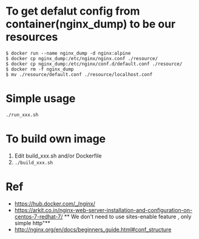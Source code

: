 
# To get defalut config from container(nginx_dump) to be our resources
```
$ docker run --name nginx_dump -d nginx:alpine
$ docker cp nginx_dump:/etc/nginx/nginx.conf ./resource/
$ docker cp nginx_dump:/etc/nginx/conf.d/default.conf ./resource/
$ docker rm -f nginx_dump
$ mv ./resource/default.conf ./resource/localhost.conf
```

# Simple usage
`./run_xxx.sh`

# To build own image
 1. Edit build_xxx.sh and/or Dockerfile
 2. `./build_xxx.sh`
 
# Ref
 - https://hub.docker.com/_/nginx/
 - https://arkit.co.in/nginx-web-server-installation-and-configuration-on-centos-7-redhat-7/ 
 ** We don't need to use sites-enable feature , only simple http"**
 - http://nginx.org/en/docs/beginners_guide.html#conf_structure
 
